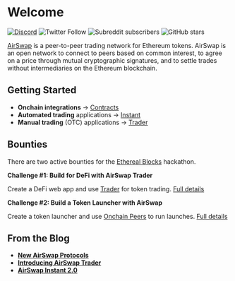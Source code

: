 # Welcome

[![Discord](https://img.shields.io/discord/590643190281928738.svg)](https://chat.airswap.io)
![Twitter Follow](https://img.shields.io/twitter/follow/airswap?style=social)
![Subreddit subscribers](https://img.shields.io/reddit/subreddit-subscribers/AirSwap?style=social)
![GitHub stars](https://img.shields.io/github/stars/airswap/airswap-protocols?style=social)

[AirSwap](https://www.airswap.io/) is a peer-to-peer trading network for Ethereum tokens. AirSwap is an open network to connect to peers based on common interest, to agree on a price through mutual cryptographic signatures, and to settle trades without intermediaries on the Ethereum blockchain.

## Getting Started

- **Onchain integrations** → [Contracts](contracts/swap-contract.md)
- **Automated trading** applications → [Instant](instant/add-to-your-app.md)
- **Manual trading** (OTC) applications → [Trader](trader/add-to-your-app.md)

## Bounties

There are two active bounties for the [Ethereal Blocks](https://gitcoin.co/hackathon/ethereal-blocks/) hackathon.

**Challenge #1: Build for DeFi with AirSwap Trader**

Create a DeFi web app and use [Trader](trader/add-to-your-app.md) for token trading. [Full details](https://gitcoin.co/issue/airswap/bounties/1/3374)

**Challenge #2: Build a Token Launcher with AirSwap**

Create a token launcher and use [Onchain Peers](contracts/onchain-peers.md) to run launches. [Full details](https://gitcoin.co/issue/airswap/bounties/2/3375)

## From the Blog

- [**New AirSwap Protocols**](https://medium.com/fluidity/new-airswap-protocols-c70c73f58477)
- [**Introducing AirSwap Trader**](https://medium.com/fluidity/introducing-airswap-trader-63a0ef9e67c0)
- [**AirSwap Instant 2.0**](https://medium.com/fluidity/airswap-instant-2-0-d10906447838)

